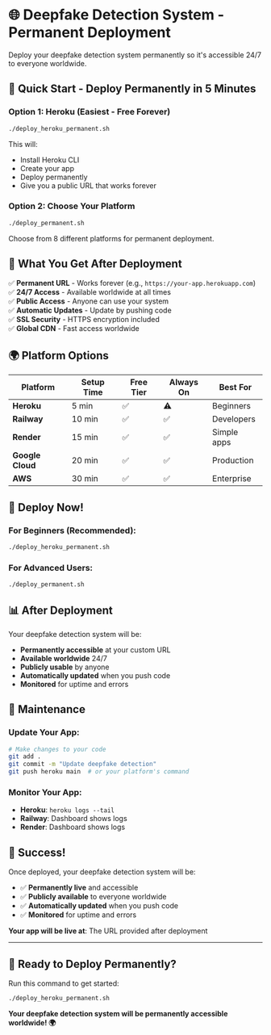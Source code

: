# 🌐 Deepfake Detection System - Permanent Deployment

Deploy your deepfake detection system permanently so it's accessible 24/7 to everyone worldwide.

## 🚀 **Quick Start - Deploy Permanently in 5 Minutes**

### **Option 1: Heroku (Easiest - Free Forever)**
```bash
./deploy_heroku_permanent.sh
```
This will:
- Install Heroku CLI
- Create your app
- Deploy permanently
- Give you a public URL that works forever

### **Option 2: Choose Your Platform**
```bash
./deploy_permanent.sh
```
Choose from 8 different platforms for permanent deployment.

## 🎯 **What You Get After Deployment**

✅ **Permanent URL** - Works forever (e.g., `https://your-app.herokuapp.com`)  
✅ **24/7 Access** - Available worldwide at all times  
✅ **Public Access** - Anyone can use your system  
✅ **Automatic Updates** - Update by pushing code  
✅ **SSL Security** - HTTPS encryption included  
✅ **Global CDN** - Fast access worldwide  

## 🌍 **Platform Options**

| Platform | Setup Time | Free Tier | Always On | Best For |
|----------|------------|-----------|-----------|----------|
| **Heroku** | 5 min | ✅ | ⚠️ | Beginners |
| **Railway** | 10 min | ✅ | ✅ | Developers |
| **Render** | 15 min | ✅ | ✅ | Simple apps |
| **Google Cloud** | 20 min | ✅ | ✅ | Production |
| **AWS** | 30 min | ✅ | ✅ | Enterprise |

## 🚀 **Deploy Now!**

### **For Beginners (Recommended):**
```bash
./deploy_heroku_permanent.sh
```

### **For Advanced Users:**
```bash
./deploy_permanent.sh
```

## 📊 **After Deployment**

Your deepfake detection system will be:
- **Permanently accessible** at your custom URL
- **Available worldwide** 24/7
- **Publicly usable** by anyone
- **Automatically updated** when you push code
- **Monitored** for uptime and errors

## 🔧 **Maintenance**

### **Update Your App:**
```bash
# Make changes to your code
git add .
git commit -m "Update deepfake detection"
git push heroku main  # or your platform's command
```

### **Monitor Your App:**
- **Heroku**: `heroku logs --tail`
- **Railway**: Dashboard shows logs
- **Render**: Dashboard shows logs

## 🎉 **Success!**

Once deployed, your deepfake detection system will be:
- ✅ **Permanently live** and accessible
- ✅ **Publicly available** to everyone worldwide
- ✅ **Automatically updated** when you push code
- ✅ **Monitored** for uptime and errors

**Your app will be live at**: The URL provided after deployment

---

## 🚀 **Ready to Deploy Permanently?**

Run this command to get started:

```bash
./deploy_heroku_permanent.sh
```

**Your deepfake detection system will be permanently accessible worldwide! 🌍**

